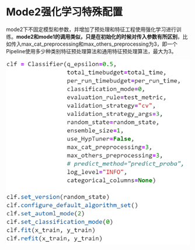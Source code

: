 # Mode2强化学习特殊配置

mode2下不固定模型和参数，并增加了预处理和特征工程使用强化学习进行训练。**mode2和mode1的调用类似，只是在初始化的时候对传入参数有所区别**，比如传入max\_cat\_preprocessing和max\_others\_preprocessing为3，即一个Pipeline使用多少种类别特征预处理算法和通用特征预处理算法，最大为3。

![mode2&#x6838;&#x5FC3;&#x8C03;&#x7528;&#x6D41;&#x7A0B;](../../../.gitbook/assets/4.png)



